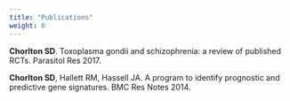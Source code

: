 ```yaml
---
title: "Publications"
weight: 0
---
```


**Chorlton SD**. Toxoplasma gondii and schizophrenia: a review of published RCTs. Parasitol Res 2017.

**Chorlton SD**, Hallett RM, Hassell JA. A program to identify prognostic and predictive gene signatures. BMC Res Notes 2014.

